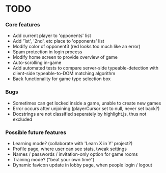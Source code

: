 # TODO

### Core features
* Add current player to 'opponents' list
* Add '1st', '2nd', etc place to 'opponents' list
* Modify color of opponent3 (red looks too much like an error)
* Spam protection in login process
* Modify home screen to provide overview of game
* Auto-scrolling in-game
* Add automated tests to compare server-side typeable-detection with client-side typeable-to-DOM matching algorithm
* Back functionality for game type selection box

### Bugs
* Sometimes can get locked inside a game, unable to create new games
* Error occurs after unjoining (playerCursor set to null, never set back?)
* Docstrings are not classified seperately by highlight.js, thus not excluded

### Possible future features
* Learning mode? (collaborate with 'Learn X in Y' project?)
* Profile page, where user can see stats, tweak settings
* Names / passwords / invitation-only option for game rooms
* Training mode? ("beat your own time")
* Dynamic favicon update in lobby page, when people login / logout
